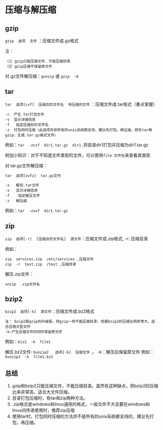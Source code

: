 # 压缩与解压缩

## gzip

`gzip  选项  文件` ：压缩文件成.gz格式

注：

    （1）gzip只能压缩文件，不能压缩目录
    （2）gzip压缩不保留原文件
    
对.gz文件解压缩：`gunzip`  或 `gzip  -d`

## tar

`tar  选项[cvf]  压缩后的文件名  待压缩的文件` ：压缩文件成.tar格式（重点掌握）

    -c  产生.tar打包文件
    -v  显示详细信息
    -f   指定压缩后的文件名
    -z  打包同时压缩（此选项并非所有的unix系统都支持，建议先打包，再压缩，即先tar再gzip，生成.tar.gz格式文件）

例如：`tar  -zcvf  dir1.tar.gz  dir1` ,将目录dir1打包并压缩为dir1.tar.gz

附加小知识：对于不知道文件类型的文件，可以使用`file 文件名`来查看其类型

对.tar.gz文件解压缩：

`tar  选项[xvfz]  tar.gz文件`

    -x   解包.tar文件
    -v   显示详细信息
    -f    指定解压文件
    -z   解压缩
    
例如：`tar  -zxvf  dir1.tar.gz`

## zip

`zip  选项[-r]  [压缩后的文件名]  源文件`：压缩文件成.zip格式, -r: 压缩目录

例如：

    zip  services.zip  /etc/services ,压缩文件
    zip  -r  test.zip  /test ,压缩目录

解压.zip文件：  

    unzip  .zip文件名

## bzip2

`bzip2  选项[-k]  源文件`：压缩文件成.bz2格式

    注： bzip2是gzip的升级版，同gzip一样不能压缩目录，但是bzip2的压缩比例非常大，适合压缩大型文件
    -k:产生压缩文件的同时保留原文件
    
例如：`biz2  -k  file1`

解压.bz2文件: `bunzip2   选项[-k]  压缩文件 `。 -k：解压后保留原文件
例如：`bunzip2  -k  file1.bz2`


## 总结

1. gzip和bzip2只能压缩文件，不能压缩目录。虽然有这种缺点，但bzip2的压缩比率非常高，适合大文件压缩。
2. 目录打包压缩时，有tar和zip两种方法。
3.  .zip格式是windows和linux通用的格式，一般文件不大且要在windows和linux间传递使用时，推荐zip压缩
4. 使用tar时，打包同时压缩的方法并不是所有的unix系统都支持的，建议先打包，再压缩。
